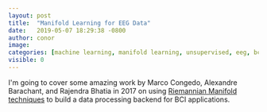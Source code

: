 ```yaml
---
layout: post
title:  "Manifold Learning for EEG Data"
date:   2019-05-07 18:29:38 -0800
author: conor
image:
categories: [machine learning, manifold learning, unsupervised, eeg, bci]
visible: 0
---
```


I'm going to cover some amazing work by Marco Congedo, Alexandre Barachant, and Rajendra Bhatia in 2017 on using [Riemannian Manifold techniques](https://hal.archives-ouvertes.fr/hal-01570120/document) to build a data processing backend for BCI applications.




